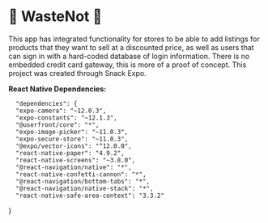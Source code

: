 # 🌳 WasteNot 🌳

This app has integrated functionality for stores to be able to add listings for products that they want to sell at a discounted price, as well as users that can sign in with a hard-coded database of login information. There is no embedded credit card gateway, this is more of a proof of concept. This project was created through Snack Expo. 

**React Native Dependencies:**

      "dependencies": {
      "expo-camera": "~12.0.3",   
      "expo-constants": "~12.1.3",
      "@userfront/core": "*",
      "expo-image-picker": "~11.0.3",
      "expo-secure-store": "~11.0.3",
      "@expo/vector-icons": "^12.0.0",
      "react-native-paper": "4.9.2",
      "react-native-screens": "~3.8.0",
      "@react-navigation/native": "*",
      "react-native-confetti-cannon": "*",
      "@react-navigation/bottom-tabs": "*",
      "@react-navigation/native-stack": "*",
      "react-native-safe-area-context": "3.3.2"
}

